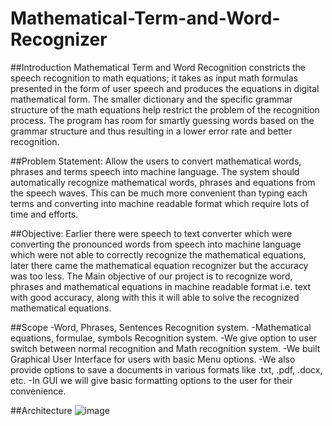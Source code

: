 # Mathematical-Term-and-Word-Recognizer

##Introduction
Mathematical Term and Word Recognition constricts the speech recognition to math equations; it takes as input math formulas presented in the form of user speech and produces the equations in digital mathematical form. The smaller dictionary and the specific grammar structure of the math equations help restrict the problem of the recognition process. The program has room for smartly guessing words based on the grammar structure and thus resulting in a lower error rate and better recognition.

##Problem Statement:
Allow the users to convert mathematical words, phrases and terms speech into machine language. The system should automatically recognize mathematical words, phrases and equations from the speech waves. This can be much more convenient than typing each terms and converting into machine readable format which require lots of time and efforts.

##Objective:
Earlier there were speech to text converter which were converting the pronounced words from speech into machine language which were not able to correctly recognize the mathematical equations, later there came the mathematical equation recognizer but the accuracy was too less. The Main objective of our project is to recognize word, phrases and mathematical equations in machine readable format i.e. text with good accuracy, along with this it will able to solve the recognized mathematical equations.

##Scope
-Word, Phrases, Sentences Recognition system.
-Mathematical equations, formulae, symbols Recognition system.
-We give option to user switch between normal recognition and Math recognition system.
-We built Graphical User Interface for users with basic Menu options. 
-We also provide options to save a documents in various formats like .txt, .pdf, .docx, etc.
-In GUI we will give basic formatting options to the user for their convenience.

##Architecture
![image](https://user-images.githubusercontent.com/57028947/122215317-b4fa0f80-cec8-11eb-8713-a36dd3623ad5.png)









  
